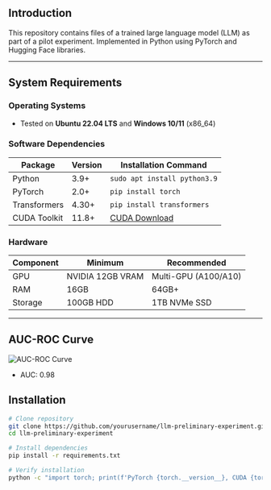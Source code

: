 
## Introduction
This repository contains files of a trained large language model (LLM) as part of a pilot experiment. Implemented in Python using PyTorch and Hugging Face libraries.

---

## System Requirements
### Operating Systems
- Tested on **Ubuntu 22.04 LTS** and **Windows 10/11** (x86_64)

### Software Dependencies
| Package       | Version  | Installation Command          |
|---------------|----------|--------------------------------|
| Python        | 3.9+     | `sudo apt install python3.9`   |
| PyTorch       | 2.0+     | `pip install torch`            |
| Transformers  | 4.30+    | `pip install transformers`     |
| CUDA Toolkit  | 11.8+    | [CUDA Download](https://developer.nvidia.com/cuda-11-8-0-download-archive) |

### Hardware
| Component     | Minimum              | Recommended           |
|---------------|----------------------|-----------------------|
| GPU           | NVIDIA 12GB VRAM     | Multi-GPU (A100/A10)  |
| RAM           | 16GB                 | 64GB+                 |
| Storage       | 100GB HDD            | 1TB NVMe SSD          |

---

## AUC-ROC Curve
![AUC-ROC Curve](./docs/images/auc_curve.png)  
- AUC: 0.98

## Installation
```bash
# Clone repository
git clone https://github.com/yourusername/llm-preliminary-experiment.git
cd llm-preliminary-experiment

# Install dependencies
pip install -r requirements.txt

# Verify installation
python -c "import torch; print(f'PyTorch {torch.__version__}, CUDA {torch.version.cuda}')"


